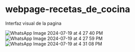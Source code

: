 # webpage-recetas_de_cocina
Interfaz visual de la pagina

![WhatsApp Image 2024-07-19 at 4 27 40 PM](https://github.com/user-attachments/assets/f6bdc462-cabb-4439-be90-6271aafba20d)
![WhatsApp Image 2024-07-19 at 4 27 59 PM](https://github.com/user-attachments/assets/1ad2577f-a48f-40f1-a992-09ba2165c54c)
![WhatsApp Image 2024-07-19 at 4 31 08 PM](https://github.com/user-attachments/assets/d8f9267a-47da-4507-8eae-0a02d6c66db4)


